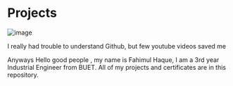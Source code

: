 # Projects
![image](https://github.com/FH-Prottay/Projects-and-Certificates/assets/170165987/737b2edd-5ff8-4601-acaa-a108f1b56121)

I really had trouble to understand Github, but few youtube videos saved me




Anyways
Hello good people , my name is Fahimul Haque, I am a 3rd year Industrial Engineer from BUET.
All of my projects and certificates are in this repository.





